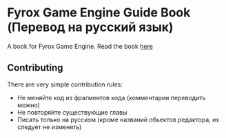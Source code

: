 # Fyrox Game Engine Guide Book (Перевод на русский язык)

A book for Fyrox Game Engine. Read the book [here](https://fyrox-book.github.io)

## Contributing

There are very simple contribution rules:

- Не меняйте код из фрагментов кода (комментарии переводить можно)
- Не повторяйте существующие главы
- Писать только на русском (кроме названий обьектов редактора, их следует не изменять)
